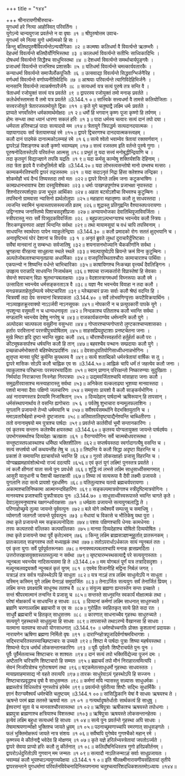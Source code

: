 +++
title = "१४४"

+++
श्रीनारायणीश्रीरुवाच-  
युगधर्मा हरे नित्या आहोस्वित् परिवर्तिनः ।  
युगेऽन्ये चान्ययुगजा प्रवर्तन्ते न वा वृषाः ॥१ ॥
श्रीपुरुषोत्तम उवाच-  
युगधर्मा रमे नित्या युगो धर्मात्मको हि सः ।  
किन्तु बलिष्ठपुरुषैर्विवर्त्यन्तेऽन्ययौगिकाः ॥२ ॥
कल्मषाः कलिधर्मा वै विवर्त्यन्ते ऋतम्भरैः ।  
देहधर्मा विवर्त्यन्ते बलिष्ठैर्योगिभिस्तथा ॥३ ॥
कालधर्मा विवर्त्यन्ते सतीभिः साध्विकादिभिः ।  
दोषधर्मा विवर्त्यन्ते सिद्धैश्च साधुभिस्तथा ॥४ ॥
देशधर्मा विवर्त्यन्ते समर्थाचार्यपुङ्गवैः ।  
प्रजाधर्मा विवर्त्यन्ते राजभिश्च प्रशासकैः ॥५ ॥
यतिधर्मा विवर्त्यन्ते चमत्कार्यवतारकैः ।  
कन्याधर्मा विवर्त्यन्ते समाजैर्लोकपूजितैः ॥६ ॥
उत्सवाद्या विवर्त्यन्ते सिद्धवाग्भिर्जनैरिह ।  
वर्णधर्मा विवर्त्यन्ते वर्णाग्र्यनीतिवेदिभिः ॥७ ॥
आश्रयाः परिवर्त्यन्ते त्यागिविदेहिभिर्जनैः ।  
मानसानि विवर्त्यन्ते त्वाकर्षणपरैर्जनैः ॥८ ॥
सत्यधर्मा यत्र सत्यं पुरुषे तत्र सन्ति वै ।  
त्रेताधर्मा रजोयुक्तं सत्त्वं यत्र प्रवर्तते ॥९ ॥
द्वापरस्य रजोयुक्तं तमो मनाक् प्रवर्तते ।  
कलेर्धर्मास्तामसा वै तमो यत्र प्रवर्तते ॥3.144.१ ०॥
सात्त्विके सत्त्वधर्मा वै तामसे कलियोजिताः ।  
सत्त्वरजोयुते त्रेतारजस्तमोयुते द्विकः ॥११ ॥
कृते युगे चतुष्पाद्वै लक्ष्मि धर्मः प्रवर्तते ।  
प्राप्यते भगवाँस्तेन धर्मकामार्थमोक्षदः ॥१ २॥
धर्मो हि भगवान् कृष्णः पूजा कृष्णो हि तर्पणम् ।  
होमः सन्ध्या तथा ध्यानं धारणा सकलं हरिः ॥१ ३॥
पादा धर्मस्य चत्वारः सत्यं दानं तपो दया ।  
धर्मपाता हरिश्चाऽहं पादाः सत्यादयो मम ॥१४॥
त्रेतायुगे त्रिपाद्धर्मः सत्यदानदयात्मकः ।  
यज्ञयागादयः सर्वं त्रेतायामप्यहं रमे ॥१५॥
द्वापरे द्विचरणश्च दानदयात्मकस्त्वहम् ।  
कलौ दानं पादमेकं दानात्मकोऽस्म्यहं रमे ॥१ ६॥
सत्ये श्वेतो भवाम्येव त्रेतायां रक्तवर्णवान् ।  
द्वापरेऽहं पिशङ्गश्च कलौ कृष्णो भवाम्यहम् ॥१७॥
सत्त्वं रजस्तम इति वर्तन्ते पुरुषे गुणाः ।  
पूरुषनोदितास्तेऽपि परिवर्तन्त आत्मसु ॥१८॥
प्रभूतं तु यदा सत्त्वं मनोबुद्धीन्द्रियाणि च ।  
तदा कृतयुगं विद्याज्ज्ञाने तपसि यद्रतिः ॥१ ९॥
यदा कर्मसु काम्येषु शक्तिर्यशसि देहिनाम् ।  
तदा त्रेता हृदये वै रजोभूतिर्मतो बहिः ॥3.144.२०॥
यदा लोभस्त्वसन्तोषो मानो दम्भश्च मत्सरः ।  
काम्यकर्मरतिश्चापि द्वापरं तद्रजस्तमः ॥२१ ॥
यदा सदाऽनृतं निद्रा हिंसा क्लेशश्च तन्द्रिका ।  
शोकमोहौ भयं दैन्यं तिष्यस्तदा तमो मतः ॥२२॥
द्वापरे विगते लक्ष्मि जनाः कटुकभाषिणः ।  
कामप्रधानभावाश्च देशा दस्युविशेषकाः ॥२३॥
धर्माः पाखण्डपूर्णाश्च प्रजाभक्षा नृपास्तदा ।  
शिश्नोदरस्पर्शतृपाः प्रजा भूभृत आर्थिकाः ॥२४॥
अव्रता बटवोऽशौचा विभवश्च कुटुम्बिनः ।  
तपस्विनो ग्रामवासा न्यासिनो ह्यर्थलोलुपाः ॥२५॥
महाहारा महातृष्णाः कलौ तु साधवस्तदा ।  
त्यजन्ति स्वामिनं भृत्यास्तापसस्त्यजति व्रतम् ॥२६॥
शूद्रास्तु प्रतिगृह्णन्ति वैश्यास्तपःपरायणाः ।  
उद्विग्नाश्च जनास्तिष्ये पिशाचसदृशीप्रजाः ॥२७॥
अन्यायभोजका देवातिथिपूजाविवर्जिताः ।  
स्त्रीपरास्तु नराः सर्वे पित्र्युदकविवर्जिताः ॥२८ ॥
बहुप्रजाऽल्पभाग्याश्च भवन्त्येव कलौ स्त्रियः ।  
शिरःकण्डूयनपरा आज्ञां भिन्दन्ति सर्वथा ॥२९॥
तथा मायामसूयां च वधं चापि तपस्विनाम् ।  
साधयन्ति स्वार्थपराः पापेन व्याकुलेन्द्रियाः ॥3.144.३० ॥
कलौ प्रमादको रोगः सततं क्षुद्भयानि च ।  
अनावृष्टिभयं घोरं देशानां च विपर्ययः ॥३ १ ॥
अनृतं ब्रुवते लुब्धां दुराचारैर्दुरिष्टकाः ।  
सर्वेषां मानवानां तु सम्बन्धाः सर्वजातिषु ॥३२॥
शयनासनभोज्यानि चैककीर्णानि सर्वथा ।  
भ्रूणहत्या वीरहत्या साधुहत्या स्थले स्थले ॥३३॥
स्वल्पायुष्येऽपि म्रियन्ते क्रमं विना कुटुम्बिनः ।  
अल्पतेजोबलाश्चाप्यनृतप्राया अधार्मिकाः ॥३४॥
राजवृत्तिस्थिताश्चौराः कामाचाराश्च पार्थिवाः ।  
एकपत्न्यो न शिष्यन्ति वर्धन्ते चाभिचारिकाः ॥३५॥
काषायिणश्च निःकच्छा वृत्त्यर्थं दैवलिङ्गिनः ।  
उपहृत्य परान्नादि साधयन्ति निजार्थकम् ॥३६॥
श्वपचा राज्यकर्तारो विप्रास्तेषां हि सेवकाः ।  
सेवन्ते श्वपचान् विप्राः श्रुतभाग्यबलाक्षयाः ॥३७॥
वेदशास्त्रागमधर्मा विघ्नरूपाः कलौ रमे ।  
उत्सादिता भवन्त्येव धर्मसङ्करताऽत्र वै ॥३८॥
यज्ञा नैव भवन्त्येव विवाहा न तदा कलौ ।  
मनःप्रसन्नताहेतुर्दाम्पत्ये स्वेष्टचारिता ॥३९॥
म्लेच्छाचारं प्रजाः सर्वाः कलौ श्रेष्ठं वदन्ति हि ।  
चित्रवर्षी तदा देवः सस्यानां चित्रपाकता ॥3.144.४० ॥
सर्वे लोभवणिग्वृत्ताः कपटैविक्रयार्थिनः ।  
नाऽव्याहृतक्रूरवाक्यो नाऽऽर्जवी नाऽनसूयकः ॥४१॥
नोपकारी न च प्रत्युपकारी पापके युगे ।  
नृपशून्या वसुमती न च धान्यधनावृता ॥४२॥
निन्दकाश्च पतिताश्च कलौ भवन्ति सर्वथा ।  
मण्डलानि भवन्त्येव देशेषु नगरेषु च ॥४३॥
राजकार्यकराण्येव धर्मघ्नानि कलौ युगे ।  
अल्पोदका चाल्पफला वसुहीना वसुन्धरा ॥४४॥
गोप्तारश्चाप्यगोप्तारो लुण्टकाश्चाप्यशासकाः ।  
हर्तारः परवित्तानां परस्त्रीपुत्रयोषिताम् ॥४५॥
साहस्रप्रियदुष्टाशाः प्रनष्टचेतना जनाः ।  
मुखे मिष्टा हृदि दुष्टा भवन्ति सुहृदः कलौ ॥४६॥
चौराश्चौरस्वहर्तारो हर्तुर्हर्ता कलौ परः ।  
कीटमूषकसर्पाश्च धर्षयन्ति कलौ हि तान् ॥४७॥
बहवश्चैव पन्थानः सम्प्रदायाः कलौ युगे ।  
प्रच्छन्नाधर्मभोक्तारो बहिश्चेष्टप्रदर्शिनः ॥४८॥
देवसाधुयतियोगिसाध्वीधनान्नभोगिनः ।  
क्षुत्तृप्ता मानवा पुष्टिं कुर्वन्ति कुपथस्य वै ॥४९॥
सत्ये शताब्दिको धर्मस्त्रेतायां वार्षिकः स तु ।  
द्वापरे मासिकः सोऽपि कलौ चाह्निक एव सः ॥3.144.५०॥
आह्निकं चापि धर्मं तं जहत्येव कलौ जनाः ।  
व्याकुलाश्च परिभ्रान्ताः परस्परभयार्दिताः ॥५१॥
स्वान् प्राणान् परिरक्षन्तो निष्कारुण्याः सुदुखिताः ।  
निर्मर्यादा निराक्रान्ता निःस्नेहा निरपत्रपाः ॥५२॥
उद्यमवर्जिताश्चापि मांसाहारा जनाः कलौ ।  
समुद्रतीरवासाश्च मत्स्याहारास्तु सर्वथा ॥५३॥
अनिकेता वल्कलाढ्या भूशय्या मानवास्तदा ।  
पशवो मानवा दैवाः पक्षिणो जलचारिणः ॥५४॥
समवृत्ताः प्रायशो वै कलौ साङ्कर्यभोगिनः ।  
अहं नारायणस्तत्र प्रेरयामि निजाश्रितान् ॥५५ ॥
दिव्यदेहान् पार्षदान्मे ऋषिरूपान् हि तापसान् ।  
धर्मसंस्थापनार्थाय ते वसन्ति ह्यगोचराः ॥५ ६ ॥
पर्वतेषु शुभाचारा वन्यमूलफलाशिनः ।  
युगलानि प्रजायन्ते तेभ्यो धर्ममयानि च ॥५७॥
सर्वैश्वर्यसमर्थानि वेदभक्तियुतानि च ।  
ममाऽवतारैर्बहवो हन्यन्ते दुष्टजातयः ॥५८॥
अतिवातातिवृष्ट्याद्यैर्नश्यन्ति चाब्धितीरगाः ।  
ततो वनानामृषयो मम पुत्राश्च पार्षदाः ॥५९॥
प्रवर्तन्ते कार्तवीर्या भूमौ सन्तानकारिणः ।  
एवं कृतस्य सन्तानः कलेश्चैव क्षयस्तथा ॥3.144.६०॥
कृतस्य योग्यतायुक्ता जायन्ते पार्षदर्षयः ।  
उपभोगसमर्थाश्च दिव्यदेहाः ऋतव्रताः ॥६१ ॥
वैराग्ययोगिनः सर्वे चात्मबोधपरास्तथा ।  
सन्तुष्टास्तपआस्थाश्च धर्मिष्ठा भक्तिशीलिनः ॥६२॥
सप्तर्षयस्तदा स्वर्गादागत्यैषु वसन्ति च ।  
सत्यं सप्तर्षयो धर्मं कथयन्तीह तेषु च ॥६३॥
तिष्ठन्ति ये कलौ सिद्धा अदृष्टा विहरन्ति च ।  
प्रकाशं ते समायान्ति ह्याचार्यास्ते भवन्ति हि ॥६४॥
गुरवो लोकरक्षार्हाः प्रजासु विहरन्ति च ।  
योग्यब्रह्ममहावंशोत्थेभ्यो राज्यं ददत्यपि ॥६५६॥
एवं कृतं युगं लक्ष्मि! पुनस्तत्र प्रवर्तते ।  
त्वं कलौ क्षीणतां याता सत्ये पुनः प्रवर्धसे ॥६६॥
शुद्धिं त्वं लभसे लक्ष्मि साधुसाध्वीसमागमात् ।  
आसुरी यातुधानी च पैशाची यक्षराक्षसी ॥६७॥
तिष्या त्वं सत्यरूपा वै दैवी लक्ष्मीः प्रजायसे ।  
युगलानि तदा सत्ये प्रायशो गृहधर्मिणः ॥६८॥
यतितुल्याश्च यतयो ब्रह्मचर्यपरायणाः ।  
अकामाश्चातिनिष्कामा आत्मानन्दविहारिणः ॥६९॥
सङ्कल्पमात्रयोगाश्च स्त्रीदृष्टिमात्रयोगिनः ।  
मानस्यश्च प्रजाश्चापि पुत्रपौत्रादयः पुनः ॥3.144.७० ॥
साधुसाध्वीस्वरूपास्ते भवन्ति चागते कृते ।  
देवाऽसुरमनुष्याश्च यक्षगन्धर्वराक्षसाः ॥७१ ॥
धर्मव्रताः प्रजायन्ते सत्ययुगबलाद्धि ते ।  
परिणाहोच्छ्रये तुल्या जायन्ते पूर्ववत्पुनः ॥७२॥
बले योगे तथैश्वर्ये सम्पत्सु च समाधिषु ।  
व्योमगतौ जलगतौ जायन्ते पूर्ववत्पुनः ॥७३ ॥
मेधायां च विकासे च भौतिकेषु यथा पुरा ।  
तथा कृते प्रजायन्ते मम सङ्कल्पनोदिताः ॥७४॥
पशवः पक्षिणश्चापि धेनवः कामधेनवः ।  
तरवः कल्पतरवो वल्लिकाः कल्पवल्लिकाः ॥७५॥
मानवा दिव्यदेहाश्च योषितो दिव्ययोषितः ।  
तथा कृते प्रजायन्ते यथा पूर्वे कृतेऽभवन् ॥७६ ॥
किन्तु लक्ष्मि ब्राह्मसञ्ज्ञान्मुहूर्तात् प्रातरूनकम् ।  
प्रातःकालात् सङ्गवश्च ततो मध्याह्नकं तथा ॥७७॥
ततोऽपरार्धाऽर्धकालः सायं न्यूनबलं ततः ।  
एवं कृता युगाः सर्वे पूर्वपूर्वतरूनकाः ॥७८॥
मनाक्स्वल्पबलाश्चापि मनाक् ह्रासप्रमर्दिताः ।  
उत्तरोत्तरह्रासयुक्तास्ततस्तुल्या न सर्वथा ॥७९॥
सृष्ट्यारम्भस्थसत्याद्वै परे सत्ययुगास्ततः ।  
न्यूनबला भवन्त्येव नादिसत्यसमा हि ते ॥3.144.८०॥
मम योगबलं पूर्णं यत्र तत्रादिसदृशाः ।  
मन्न्यूनबलवद्व्यक्तौ न्यूनबलं कृतं युगम् ॥८१ ॥
एवमेव विजानीहि मद्विना निर्बलं जगत् ।  
यत्राऽहं तत्र सर्वत्र गार्हस्थ्येऽपि हि साधुता ॥८२॥
यत्र नाऽहं तत्र लक्ष्मि साधुत्वेऽपि न साधुता ।  
यस्मिन् कस्मिन् युगे लक्ष्मि येनाऽहं समुपार्जितः ॥८३॥
तेनाऽर्जितः सत्ययुगः सर्वं तेनार्जितं प्रियम् ।  
लक्ष्मि सन्तः प्रवक्ष्यामि साधूनथ ततश्च वै ॥८४॥
संयुज्य ब्रह्मणा ह्यन्तस्तेन सन्तः प्रचक्षते ।  
सन्तं श्रीपरमात्मानं तन्वन्ति ये प्रजासु च ॥८५॥
सन्तस्ते साध्नुवन्ति स्वकार्यं मोक्षात्मकं तथा ।  
परेषां मोक्षकार्यं च साधयन्ति ह साधवः ॥८६ ॥
दिव्यानां कर्मणां लक्ष्मि साधनात् साधुरुच्यते ।  
ब्रह्मणि चरणाल्लक्ष्मि ब्रह्मचारी स एव सः ॥८७॥
गुरोर्हितः स्वहितकृत् सत्ये हिते सदा रतः ।  
साधुर्वै ब्रह्मचारी च हितकृत् साधुसत्तमः ॥८८ ॥
कारणात् साधनाच्चैव गृहस्थः साधुरुच्यते ।  
सत्ययुगे गृहस्थास्ते साधुतुल्या हि साधवः ॥८९॥
तापसास्ते तथाऽरण्ये वैखानसा हि साधवः ।  
यतमाना यतयश्च साधवो योगसाधनात् ॥3.144.९० ॥
धर्मश्चोच्चगतिः प्रोक्तः कुशलानां प्रदायकः ।  
नारायणेन ऋषिणा ब्रह्मणा निर्मितो वृषः ॥९१ ॥
दाराग्निहोत्रपूजादिर्वर्णाश्रमविभागशः ।  
सद्भिराचरितस्तस्याच्छिष्टाचारः स उच्यते ॥९२॥
शिष्टा मे पार्षदाः पुत्राः शिष्या महर्षयस्तथा ।  
शिष्यन्ते येऽत्र धर्मार्थं लोकसन्तानकारिणः ॥९३ ॥
पूर्वैः पूर्वतरैः शिष्टैराचर्यते पुनः पुनः ।  
पूर्वैः पूर्वैर्मतत्वाच्च शिष्टाचारः स शाश्वतः ॥९४॥
दानं सत्यं तपो भक्तिर्विद्येज्या पूजनं दमः ।  
अष्टैतानि चरित्राणि शिष्टाचारो हि सम्मतः ॥९५॥
ब्रह्मचर्यं तपो मौनं निराहारत्वमित्यपि ।  
सेवनं निजपित्रोश्च गुरोराश्रयणं तथा ॥९६॥
षट्कमेतत्साधुधर्मो गृहस्थाः साधवस्ततः ।  
मायाप्रवाहमासाद्य नो वहते तरत्यपि ॥९७॥
तारकः साधुरेवाऽयं गृहस्थोऽपि हि सज्जनः ।  
शिष्टाचारप्रवृद्धश्च वृषो वै साधुसम्मतः ॥९८॥
कर्मणां मयि न्यासस्तु सन्न्यासः साधुधर्मकः ।  
ब्रह्मस्तोत्रं विधिस्तोत्रं गुणस्तोत्रं हरेर्मम ॥९९॥
प्रवर्त्यन्ते पूर्वरीत्या शिष्टैः सद्भिः सुधार्मिकैः ।  
ज्ञानं वैराग्यमैश्वर्यं धर्मश्चेति चतुष्टयम् ॥3.144.१ ००॥
सांसिद्धिकानि येषां वै साधवः ऋषयश्च ते ।  
ऋषन्ते परमं ब्रह्म ततस्ते ऋषयो मतः ॥१ ०१ ॥
गत्यर्थादृषतेर्धातोः सार्थकत्वं हि साधुषु ।  
ईश्वराणां सुता ये च मानसाश्चौरसास्तथा ॥१ ०२॥
ऋषिपुत्राः ऋषीकाश्च ऋषयस्ते तपोधनाः ।  
ब्रह्मपुत्रा ब्राह्मणाश्च क्षत्रियाश्च विशस्तथा ॥१०३॥
ऋषिपुत्राः ऋषयस्ते लोकसन्तानहेतवः ।  
इत्येवं लक्ष्मि बहुधा सत्यधर्मा हि साधवः ॥१ ०४॥
सत्ये पुनः प्रवर्तन्ते गृहस्था अपि साधवः ।  
तेषामाश्रयणान्मोक्षो भुक्तिश्च जायते ध्रुवम् ॥१ ०५॥
पठनाच्छ्रवणाच्चापि स्मरणात् साधुसङ्गतेः ।  
फलं भुक्तिमोक्षरूपं जायते नात्र संशयः ॥१ ०६॥
सर्वेष्वपि युगेष्वेव गुणश्चैको महान् रमे ।  
कृष्णस्य मे कीर्तनाद्वै भवेदेव हि मोक्षणम् ॥१ ०७॥
कृते यज्ञे हरिर्लभ्यस्त्रेतायां जपतोऽर्ज्यते ।  
द्वापरे सेवया प्राप्यो हरिः कलौ तु कीर्तनात् ॥१ ०८॥
कलिर्दोषनिधिस्तत्र गुणो हरिप्रकीर्तनम् ।  
द्वापरोऽर्धदुरितोऽपि गुणवान् मम जन्मतः ॥१ ०९॥
सत्यादौ नाऽतिजन्माऽहं सर्वाः साधुप्रजायतः ।  
भवाम्यहं कलौ भूयश्चाऽन्ययुगव्यपेक्षया ॥3.144.१ १ ०॥
इति श्रीलक्ष्मीनारायणीयसंहितायां तृतीये द्वापरसन्ताने युगधर्माणां परिवर्तनविवेचनादिनिरूपणनामा चतुश्चत्वारिंशदधिकशततमोऽध्यायः ॥१४४॥
    
